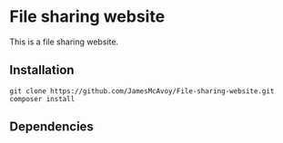 # File sharing website
This is a file sharing website.  

## Installation
```
git clone https://github.com/JamesMcAvoy/File-sharing-website.git
composer install
```

## Dependencies